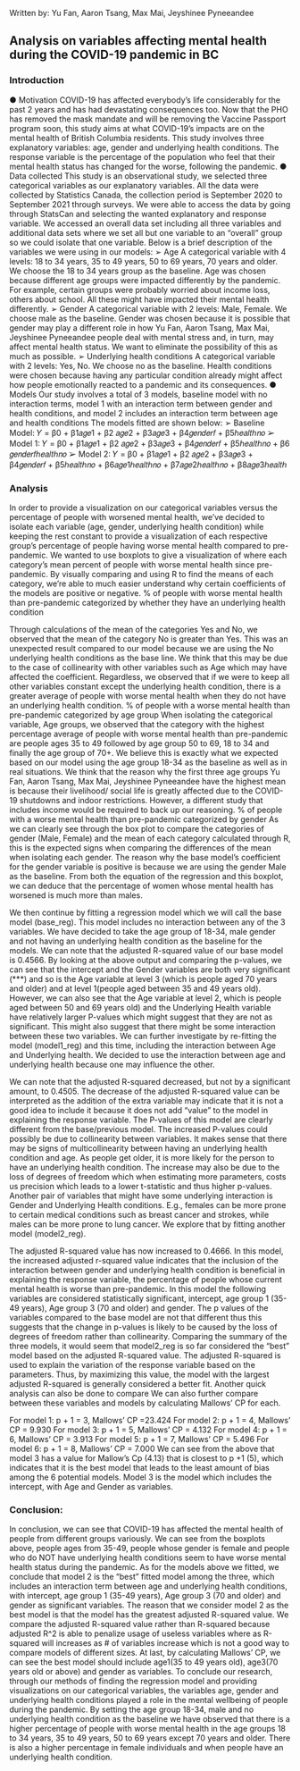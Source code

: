 Written by: Yu Fan, Aaron Tsang, Max Mai, Jeyshinee Pyneeandee

## Analysis on variables affecting mental health during the COVID-19 pandemic in BC

### Introduction
● Motivation
COVID-19 has affected everybody’s life considerably for the past 2 years and has had
devastating consequences too. Now that the PHO has removed the mask mandate and will be
removing the Vaccine Passport program soon, this study aims at what COVID-19’s impacts
are on the mental health of British Columbia residents. This study involves three explanatory
variables: age, gender and underlying health conditions. The response variable is the
percentage of the population who feel that their mental health status has changed for the
worse, following the pandemic.
● Data collected
This study is an observational study, we selected three categorical variables as our
explanatory variables. All the data were collected by Statistics Canada, the collection period
is September 2020 to September 2021 through surveys. We were able to access the data by
going through StatsCan and selecting the wanted explanatory and response variable. We
accessed an overall data set including all three variables and additional data sets where we set
all but one variable to an “overall” group so we could isolate that one variable. Below is a
brief description of the variables we were using in our models:
➢ Age
A categorical variable with 4 levels: 18 to 34 years, 35 to 49 years, 50 to 69 years, 70
years and older. We choose the 18 to 34 years group as the baseline. Age was chosen
because different age groups were impacted differently by the pandemic. For
example, certain groups were probably worried about income loss, others about
school. All these might have impacted their mental health differently.
➢ Gender
A categorical variable with 2 levels: Male, Female. We choose male as the baseline.
Gender was chosen because it is possible that gender may play a different role in how
Yu Fan, Aaron Tsang, Max Mai, Jeyshinee Pyneeandee
people deal with mental stress and, in turn, may affect mental health status. We want
to eliminate the possibility of this as much as possible.
➢ Underlying health conditions
A categorical variable with 2 levels: Yes, No. We choose no as the baseline. Health
conditions were chosen because having any particular condition already might affect
how people emotionally reacted to a pandemic and its consequences.
● Models
Our study involves a total of 3 models, baseline model with no interaction terms, model 1
with an interaction term between gender and health conditions, and model 2 includes an
interaction term between age and health conditions
The models fitted are shown below:
➢ Baseline Model:
𝑌 = β0 + β1𝑎𝑔𝑒1 + β2 𝑎𝑔𝑒2 + β3𝑎𝑔𝑒3 + β4𝑔𝑒𝑛𝑑𝑒𝑟𝑓 + β5ℎ𝑒𝑎𝑙𝑡ℎ𝑛𝑜
➢ Model 1:
𝑌 = β0 + β1𝑎𝑔𝑒1 + β2 𝑎𝑔𝑒2 + β3𝑎𝑔𝑒3 + β4𝑔𝑒𝑛𝑑𝑒𝑟𝑓 + β5ℎ𝑒𝑎𝑙𝑡ℎ𝑛𝑜 + β6 𝑔𝑒𝑛𝑑𝑒𝑟𝑓ℎ𝑒𝑎𝑙𝑡ℎ𝑛𝑜
➢ Model 2:
𝑌 = β0 + β1𝑎𝑔𝑒1 + β2 𝑎𝑔𝑒2 + β3𝑎𝑔𝑒3 + β4𝑔𝑒𝑛𝑑𝑒𝑟𝑓 + β5ℎ𝑒𝑎𝑙𝑡ℎ𝑛𝑜 + β6𝑎𝑔𝑒1ℎ𝑒𝑎𝑙𝑡ℎ𝑛𝑜 + β7𝑎𝑔𝑒2ℎ𝑒𝑎𝑙𝑡ℎ𝑛𝑜 + β8𝑎𝑔𝑒3ℎ𝑒𝑎𝑙𝑡ℎ

### Analysis
In order to provide a visualization on our categorical variables versus the percentage of
people with worsened mental health, we’ve decided to isolate each variable (age, gender,
underlying health condition) while keeping the rest constant to provide a visualization of each
respective group’s percentage of people having worse mental health compared to
pre-pandemic. We wanted to use boxplots to give a visualization of where each category’s
mean percent of people with worse mental health since pre-pandemic. By visually comparing
and using R to find the means of each category, we’re able to much easier understand why
certain coefficients of the models are positive or negative.
% of people with worse mental health than pre-pandemic categorized by whether they have an
underlying health condition

Through calculations of the mean of the categories Yes and No, we observed that the mean of
the category No is greater than Yes. This was an unexpected result compared to our model
because we are using the No underlying health conditions as the base line. We think that this
may be due to the case of collinearity with other variables such as Age which may have
affected the coefficient. Regardless, we observed that if we were to keep all other variables
constant except the underlying health condition, there is a greater average of people with
worse mental health when they do not have an underlying health condition.
% of people with a worse mental health than pre-pandemic categorized by age group
When isolating the categorical variable, Age groups, we observed that the category with the
highest percentage average of people with worse mental health than pre-pandemic are people
ages 35 to 49 followed by age group 50 to 69, 18 to 34 and finally the age group of 70+. We
believe this is exactly what we expected based on our model using the age group 18-34 as the
baseline as well as in real situations. We think that the reason why the first three age groups
Yu Fan, Aaron Tsang, Max Mai, Jeyshinee Pyneeandee
have the highest mean is because their livelihood/ social life is greatly affected due to the
COVID-19 shutdowns and indoor restrictions. However, a different study that includes
income would be required to back up our reasoning.
% of people with a worse mental health than pre-pandemic categorized by gender
As we can clearly see through the box plot to compare the categories of gender (Male,
Female) and the mean of each category calculated through R, this is the expected signs when
comparing the differences of the mean when isolating each gender. The reason why the base
model’s coefficient for the gender variable is positive is because we are using the gender
Male as the baseline. From both the equation of the regression and this boxplot, we can
deduce that the percentage of women whose mental health has worsened is much more than
males.

We then continue by fitting a regression model which we will call the base model (base_reg).
This model includes no interaction between any of the 3 variables. We have decided to take
the age group of 18-34, male gender and not having an underlying health condition as the
baseline for the models.
We can note that the adjusted R-squared value of our base model is 0.4566. By
looking at the above output and comparing the p-values, we can see that the intercept and the
Gender variables are both very significant (***) and so is the Age variable at level 3 (which
is people aged 70 years and older) and at level 1(people aged between 35 and 49 years old).
However, we can also see that the Age variable at level 2, which is people aged between 50
and 69 years old) and the Underlying Health variable have relatively larger P-values which
might suggest that they are not as significant. This might also suggest that there might be
some interaction between these two variables.
We can further investigate by re-fitting the model (model1_reg) and this time,
including the interaction between Age and Underlying health. We decided to use the
interaction between age and underlying health because one may influence the other.

We can note that the adjusted R-squared decreased, but not by a significant amount, to
0.4505. The decrease of the adjusted R-squared value can be interpreted as the addition of the
extra variable may indicate that it is not a good idea to include it because it does not add
“value” to the model in explaining the response variable.
The P-values of this model are clearly different from the base/previous model. The
increased P-values could possibly be due to collinearity between variables. It makes sense
that there may be signs of multicollinearity between having an underlying health condition
and age. As people get older, it is more likely for the person to have an underlying health
condition. The increase may also be due to the loss of degrees of freedom which when
estimating more parameters, costs us precision which leads to a lower t-statistic and thus
higher p-values.
Another pair of variables that might have some underlying interaction is Gender and
Underlying Health conditions. E.g., females can be more prone to certain medical conditions
such as breast cancer and strokes, while males can be more prone to lung cancer. We explore
that by fitting another model (model2_reg).

The adjusted R-squared value has now increased to 0.4666. In this model, the increased
adjusted r-squared value indicates that the inclusion of the interaction between gender and
underlying health condition is beneficial in explaining the response variable, the percentage
of people whose current mental health is worse than pre-pandemic.
In this model the following variables are considered statistically significant, intercept, age
group 1 (35-49 years), Age group 3 (70 and older) and gender. The p values of the variables
compared to the base model are not that different thus this suggests that the change in
p-values is likely to be caused by the loss of degrees of freedom rather than collinearity.
Comparing the summary of the three models, it would seem that model2_reg is so far
considered the “best” model based on the adjusted R-squared value. The adjusted R-squared
is used to explain the variation of the response variable based on the parameters. Thus, by
maximizing this value, the model with the largest adjusted R-squared is generally considered
a better fit.
Another quick analysis can also be done to compare
We can also further compare between these variables and models by calculating Mallows’ CP
for each.

For model 1: p + 1 = 3, Mallows’ CP =23.424
For model 2: p + 1 = 4, Mallows’ CP = 9.930
For model 3: p + 1 = 5, Mallows’ CP = 4.132
For model 4: p + 1 = 6, Mallows’ CP = 3.913
For model 5: p + 1 = 7, Mallows’ CP = 5.496
For model 6: p + 1 = 8, Mallows’ CP = 7.000
We can see from the above that model 3 has a value for Mallow’s Cp (4.13) that is closest to
p +1 (5), which indicates that it is the best model that leads to the least amount of bias
among the 6 potential models. Model 3 is the model which includes the intercept, with Age
and Gender as variables.

### Conclusion:
In conclusion, we can see that COVID-19 has affected the mental health of people from
different groups variously. We can see from the boxplots above, people ages from 35-49,
people whose gender is female and people who do NOT have underlying health conditions
seem to have worse mental health status during the pandemic. As for the models above we
fitted, we conclude that model 2 is the “best” fitted model among the three, which includes an
interaction term between age and underlying health conditions, with intercept, age group 1
(35-49 years), Age group 3 (70 and older) and gender as significant variables. The reason that
we consider model 2 as the best model is that the model has the greatest adjusted R-squared
value. We compare the adjusted R-squared value rather than R-squared because adjusted R^2
is able to penalize usage of useless variables where as R-squared will increases as # of
variables increase which is not a good way to compare models of different sizes. At last, by
calculating Mallows’ CP, we can see the best model should include age1(35 to 49 years old),
age3(70 years old or above) and gender as variables.
To conclude our research, through our methods of finding the regression model and providing
visualizations on our categorical variables, the variables age, gender and underlying health
conditions played a role in the mental wellbeing of people during the pandemic. By setting
the age group 18-34, male and no underlying health condition as the baseline we have
observed that there is a higher percentage of people with worse mental health in the age
groups 18 to 34 years, 35 to 49 years, 50 to 69 years except 70 years and older. There is also a
higher percentage in female individuals and when people have an underlying health
condition.
